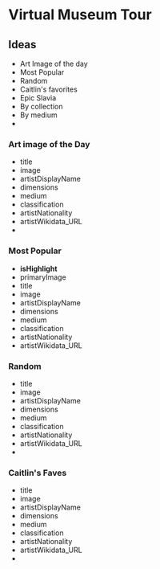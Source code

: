 # Virtual Museum Tour

## Ideas

- Art Image of the day
- Most Popular
- Random
- Caitlin's favorites
- Epic Slavia
- By collection
- By medium
-

### Art image of the Day

- title
- image
- artistDisplayName
- dimensions
- medium
- classification
- artistNationality
- artistWikidata_URL
-

### Most Popular

- **isHighlight**
- primaryImage
- title
- image
- artistDisplayName
- dimensions
- medium
- classification
- artistNationality
- artistWikidata_URL

### Random

- title
- image
- artistDisplayName
- dimensions
- medium
- classification
- artistNationality
- artistWikidata_URL
-

### Caitlin's Faves

- title
- image
- artistDisplayName
- dimensions
- medium
- classification
- artistNationality
- artistWikidata_URL
-
